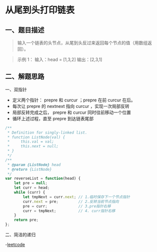 # 从尾到头打印链表

## 一、题目描述
> 输入一个链表的头节点，从尾到头反过来返回每个节点的值（用数组返回）。

> 示例 1：
输入：head = [1,3,2]
输出：[2,3,1]

## 二、解题思路

一、双指针
- 定义两个指针： prepre 和 curcur ；prepre 在前 curcur 在后。
- 每次让 prepre 的 nextnext 指向 curcur ，实现一次局部反转
- 局部反转完成之后， prepre 和 curcur 同时往前移动一个位置
- 循环上述过程，直至 prepre 到达链表尾部


```js
/**
 * Definition for singly-linked list.
 * function ListNode(val) {
 *     this.val = val;
 *     this.next = null;
 * }
 */
/**
 * @param {ListNode} head
 * @return {ListNode}
 */
var reverseList = function(head) {
    let pre = null;
    let curr = head;
    while (curr) {
        let tmpNext = curr.next; // 1.临时保存下一个节点指针
        curr.next = pre;         // 2.反转当前节点指向
        pre = curr;              // 3.pre指针右移
        curr = tmpNext;          // 4. curr指针右移
    }
    return pre;
};
```

二、简洁的递归



-[leetcode](https://leetcode-cn.com/problems/cong-wei-dao-tou-da-yin-lian-biao-lcof/)


